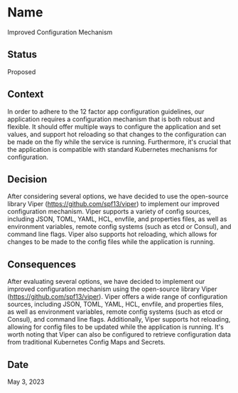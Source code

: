 # Name
Improved Configuration Mechanism

## Status
Proposed

## Context
In order to adhere to the 12 factor app configuration guidelines, our application requires a configuration mechanism that is both robust and flexible. It should offer multiple ways to configure the application and set values, and support hot reloading so that changes to the configuration can be made on the fly while the service is running. Furthermore, it's crucial that the application is compatible with standard Kubernetes mechanisms for configuration.

## Decision
After considering several options, we have decided to use the open-source library Viper (https://github.com/spf13/viper) to implement our improved configuration mechanism. Viper supports a variety of config sources, including JSON, TOML, YAML, HCL, envfile, and properties files, as well as environment variables, remote config systems (such as etcd or Consul), and command line flags. Viper also supports hot reloading, which allows for changes to be made to the config files while the application is running.

## Consequences
After evaluating several options, we have decided to implement our improved configuration mechanism using the open-source library Viper (https://github.com/spf13/viper). Viper offers a wide range of configuration sources, including JSON, TOML, YAML, HCL, envfile, and properties files, as well as environment variables, remote config systems (such as etcd or Consul), and command line flags. Additionally, Viper supports hot reloading, allowing for config files to be updated while the application is running. It's worth noting that Viper can also be configured to retrieve configuration data from traditional Kubernetes Config Maps and Secrets.

## Date
May 3, 2023

